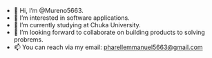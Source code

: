 - 👋 Hi, I’m @Mureno5663.
- 👀 I’m interested in software applications.
- 🌱 I’m currently studying at Chuka University.
- 💞️ I’m looking forward to collaborate on building products to solving probrems.
- 📫 You can reach via my email: pharellemmanuel5663@gmail.com

<!---
Mureno5663/Mureno5663 is a ✨ special ✨ repository because its `README.md` (this file) appears on your GitHub profile.
You can click the Preview link to take a look at your changes.
--->
